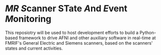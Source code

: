 
# *MR* *S*canner **ST**ate *A*nd *E*vent *M*onitoring

This reposiotry will be used to host development efforts to build a
Python-based framework to drive AFNI and other auxiliary software in
real-time at FMRIF's General Electric and Siemens scanners, based on
the scanners' states and current activities.

